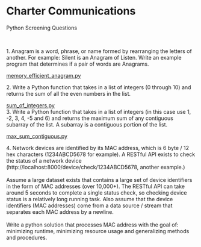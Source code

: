 <h1>Charter Communications</h1>
<p>Python Screening Questions</p>
</br>

<p>1. Anagram is a word, phrase, or name formed by rearranging the letters of another. For example: Silent
is an Anagram of Listen. Write an example program that determines if a pair of words are Anagrams.</p>
<a href='https://github.com/blueberrypyy/CC_PythonScreening/blob/master/efficient_anagram.py'>memory_efficient_anagram.py</a>
</br>

<p>2. Write a Python function that takes in a list of integers (0 through 10) and returns the sum of all the
even numbers in the list.</p> 
<a href='https://github.com/blueberrypyy/CC_PythonScreening/blob/master/sum_of_integers.py'>sum_of_integers.py</a>
</br

<p>3. Write a Python function that takes in a list of integers (in this case use 1, -2, 3, 4, -5 and 6) and returns
the maximum sum of any contiguous subarray of the list. A subarray is a contiguous portion of the list.</p>
<a href='https://github.com/blueberrypyy/CC_PythonScreening/blob/master/max_sum_contiguous.py'>max_sum_contiguous.py</a>
</br>

<p>4. Network devices are identified by its MAC address, which is 6 byte / 12 hex characters
(1234ABCD5678 for example). A RESTful API exists to check the status of a network device
(http://localhost:8000/device/check/1234ABCD5678, another example.)</br></br>
Assume a large dataset exists that contains a large set of device identifiers in the form of MAC addresses
(over 10,000+). The RESTful API can take around 5 seconds to complete a single status check, so
checking device status is a relatively long running task. Also assume that the device identifiers (MAC
addresses) come from a data source / stream that separates each MAC address by a newline.</br></br>
Write a python solution that processes MAC address with the goal of: minimizing runtime, minimizing
resource usage and generalizing methods and procedures.</p>
</br>
